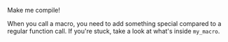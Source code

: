 

Make me compile!

<div class="hint">
  When you call a macro, you need to add something special compared to a regular function call.
  If you're stuck, take a look at what's inside <code>my_macro</code>.
</div>
